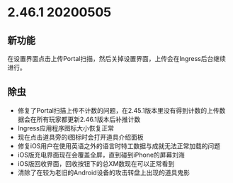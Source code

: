 # 2.46.1 20200505

## 新功能

在设置界面点击上传Portal扫描，然后关掉设置界面，上传会在Ingress后台继续进行。

## 除虫

- 修复了Portal扫描上传不计数的问题，在2.45.1版本里没有得到计数的上传数据会在所有玩家都更新2.46.1版本后补推计数
- Ingress应用程序图标大小恢复正常
- 现在点击道具旁的i图标时会打开道具介绍面板
- 修复iOS用户在使用英语之外的语言时特工数据与成就无法正常加载的问题
- iOS版充电界面现在会覆盖全屏，直到碰到iPhone的屏幕刘海
- iOS版回收界面，回收按钮下的总XM数现在可以正常看到
- 清除了在较为老旧的Android设备的攻击转盘上出现的道具鬼影